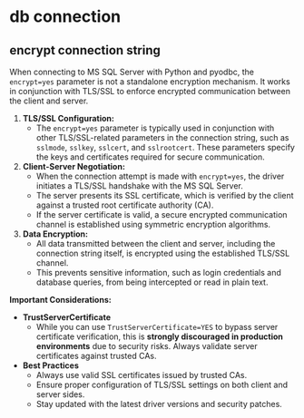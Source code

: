 # db connection

## encrypt connection string
When connecting to MS SQL Server with Python and pyodbc, 
the `encrypt=yes` parameter is not a standalone encryption mechanism. 
It works in conjunction with TLS/SSL to enforce encrypted communication between the client and server.

1. **TLS/SSL Configuration:**
   - The `encrypt=yes` parameter is typically used in conjunction with other TLS/SSL-related parameters in the connection string,
     such as `sslmode`, `sslkey`, `sslcert`, and `sslrootcert`.
     These parameters specify the keys and certificates required for secure communication.
2. **Client-Server Negotiation:**
   - When the connection attempt is made with `encrypt=yes`, the driver initiates a TLS/SSL handshake with the MS SQL Server.
   - The server presents its SSL certificate, which is verified by the client against a trusted root certificate authority (CA).
   - If the server certificate is valid, a secure encrypted communication channel is established using symmetric encryption algorithms.
3. **Data Encryption:**
   - All data transmitted between the client and server, including the connection string itself, is encrypted using the established TLS/SSL channel.
   - This prevents sensitive information, such as login credentials and database queries, from being intercepted or read in plain text.

**Important Considerations:**
- **TrustServerCertificate**
   - While you can use `TrustServerCertificate=YES` to bypass server certificate verification,
     this is **strongly discouraged in production environments** due to security risks.
     Always validate server certificates against trusted CAs.
- **Best Practices**
   - Always use valid SSL certificates issued by trusted CAs.
   - Ensure proper configuration of TLS/SSL settings on both client and server sides.
   - Stay updated with the latest driver versions and security patches.
